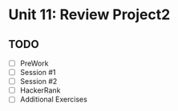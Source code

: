 # Unit 11: Review Project2
## TODO
- [ ] PreWork
- [ ] Session #1
- [ ] Session #2
- [ ] HackerRank
- [ ] Additional Exercises